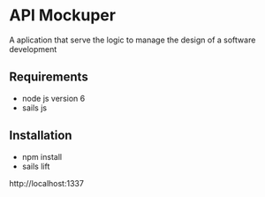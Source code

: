 # API Mockuper

A aplication that serve the logic to manage the design of a software development


## Requirements
* node js version 6
* sails js

## Installation
* npm install
* sails lift

http://localhost:1337
